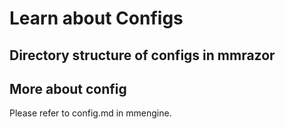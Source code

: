 # Learn about Configs

## Directory structure of configs in mmrazor



## More about config
Please refer to config.md in mmengine.